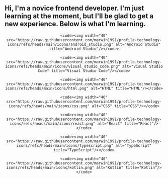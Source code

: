 ## Hi, I'm a novice frontend developer. I'm just learning at the moment, but I'll be glad to get a new experience. Below is what I'm learning. 
<div align="center">

	<code><img width="40" src="https://raw.githubusercontent.com/marwin1991/profile-technology-icons/refs/heads/main/icons/android_studio.png" alt="Android Studio" title="Android Studio"/></code>

	<code><img width="40" src="https://raw.githubusercontent.com/marwin1991/profile-technology-icons/refs/heads/main/icons/visual_studio_code.png" alt="Visual Studio Code" title="Visual Studio Code"/></code>

	<code><img width="40" src="https://raw.githubusercontent.com/marwin1991/profile-technology-icons/refs/heads/main/icons/html.png" alt="HTML" title="HTML"/></code>

	<code><img width="40" src="https://raw.githubusercontent.com/marwin1991/profile-technology-icons/refs/heads/main/icons/css.png" alt="CSS" title="CSS"/></code>

	<code><img width="40" src="https://raw.githubusercontent.com/marwin1991/profile-technology-icons/refs/heads/main/icons/react.png" alt="React" title="React"/></code>

	<code><img width="40" src="https://raw.githubusercontent.com/marwin1991/profile-technology-icons/refs/heads/main/icons/typescript.png" alt="TypeScript" title="TypeScript"/></code>

	<code><img width="40" src="https://raw.githubusercontent.com/marwin1991/profile-technology-icons/refs/heads/main/icons/kotlin.png" alt="Kotlin" title="Kotlin"/></code>

</div>

<!--
**sssxzrsx/sssxzrsx** is a ✨ _special_ ✨ repository because its `README.md` (this file) appears on your GitHub profile.

Here are some ideas to get you started:

- 🔭 I’m currently working on ...
- 🌱 I’m currently learning ...
- 👯 I’m looking to collaborate on ...
- 🤔 I’m looking for help with ...
- 💬 Ask me about ...
- 📫 How to reach me: ...
- 😄 Pronouns: ...
- ⚡ Fun fact: ...
-->
